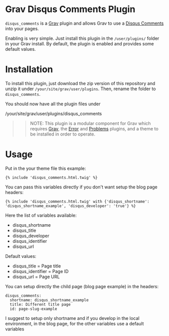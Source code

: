 # Grav Disqus Comments Plugin

`disqus_comments` is a [Grav](http://github.com/getgrav/grav) plugin and allows Grav to use a [Disqus Comments](http://disqus.com) into your pages.

Enabling is very simple. Just install this plugin in the `/user/plugins/` folder in your Grav install. By default, the plugin is enabled and provides some default values.

# Installation

To install this plugin, just download the zip version of this repository and unzip it under `/your/site/grav/user/plugins`. Then, rename the folder to `disqus_comments`.

You should now have all the plugin files under

  /your/site/grav/user/plugins/disqus_comments

>> NOTE: This plugin is a modular component for Grav which requires [Grav](http://github.com/getgrav/grav), the [Error](https://github.com/getgrav/grav-plugin-error) and [Problems](https://github.com/getgrav/grav-plugin-problems) plugins, and a theme to be installed in order to operate.

# Usage

Put in the your theme file this example:

```
{% include 'disqus_comments.html.twig' %}
```

You can pass this variables directly if you don't want setup the blog page headers:

```
{% include 'disqus_comments.html.twig' with {'disqus_shortname': 'disqus_shortname_example', 'disqus_developer': 'true'} %}
```

Here the list of variables available:
- disqus_shortname
- disqus_title
- disqus_developer
- disqus_identifier
- disqus_url

Default values:
- disqus_title = Page title
- disqus_identifier = Page ID
- disqus_url = Page URL

You can setup directly the child page (blog page example) in the headers:
```
disqus_comments:
  shortname: disqus_shortname_example
  title: Different title page
  id: page-slug-example
```

I suggest to setup only shortname and if you develop in the local environment, in the blog page, for the other variables use a default variables

